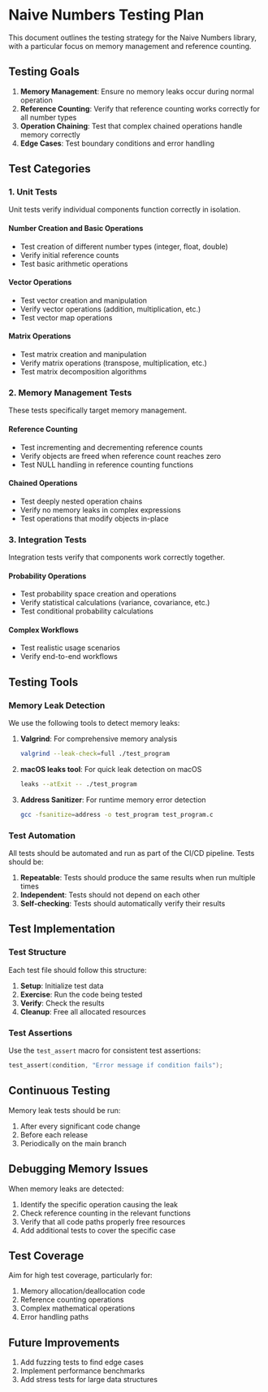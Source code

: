 # Naive Numbers Testing Plan

This document outlines the testing strategy for the Naive Numbers library, with a particular focus on memory management and reference counting.

## Testing Goals

1. **Memory Management**: Ensure no memory leaks occur during normal operation
2. **Reference Counting**: Verify that reference counting works correctly for all number types
3. **Operation Chaining**: Test that complex chained operations handle memory correctly
4. **Edge Cases**: Test boundary conditions and error handling

## Test Categories

### 1. Unit Tests

Unit tests verify individual components function correctly in isolation.

#### Number Creation and Basic Operations
- Test creation of different number types (integer, float, double)
- Verify initial reference counts
- Test basic arithmetic operations

#### Vector Operations
- Test vector creation and manipulation
- Verify vector operations (addition, multiplication, etc.)
- Test vector map operations

#### Matrix Operations
- Test matrix creation and manipulation
- Verify matrix operations (transpose, multiplication, etc.)
- Test matrix decomposition algorithms

### 2. Memory Management Tests

These tests specifically target memory management.

#### Reference Counting
- Test incrementing and decrementing reference counts
- Verify objects are freed when reference count reaches zero
- Test NULL handling in reference counting functions

#### Chained Operations
- Test deeply nested operation chains
- Verify no memory leaks in complex expressions
- Test operations that modify objects in-place

### 3. Integration Tests

Integration tests verify that components work correctly together.

#### Probability Operations
- Test probability space creation and operations
- Verify statistical calculations (variance, covariance, etc.)
- Test conditional probability calculations

#### Complex Workflows
- Test realistic usage scenarios
- Verify end-to-end workflows

## Testing Tools

### Memory Leak Detection

We use the following tools to detect memory leaks:

1. **Valgrind**: For comprehensive memory analysis
   ```bash
   valgrind --leak-check=full ./test_program
   ```

2. **macOS leaks tool**: For quick leak detection on macOS
   ```bash
   leaks --atExit -- ./test_program
   ```

3. **Address Sanitizer**: For runtime memory error detection
   ```bash
   gcc -fsanitize=address -o test_program test_program.c
   ```

### Test Automation

All tests should be automated and run as part of the CI/CD pipeline. Tests should be:

1. **Repeatable**: Tests should produce the same results when run multiple times
2. **Independent**: Tests should not depend on each other
3. **Self-checking**: Tests should automatically verify their results

## Test Implementation

### Test Structure

Each test file should follow this structure:

1. **Setup**: Initialize test data
2. **Exercise**: Run the code being tested
3. **Verify**: Check the results
4. **Cleanup**: Free all allocated resources

### Test Assertions

Use the `test_assert` macro for consistent test assertions:

```c
test_assert(condition, "Error message if condition fails");
```

## Continuous Testing

Memory leak tests should be run:

1. After every significant code change
2. Before each release
3. Periodically on the main branch

## Debugging Memory Issues

When memory leaks are detected:

1. Identify the specific operation causing the leak
2. Check reference counting in the relevant functions
3. Verify that all code paths properly free resources
4. Add additional tests to cover the specific case

## Test Coverage

Aim for high test coverage, particularly for:

1. Memory allocation/deallocation code
2. Reference counting operations
3. Complex mathematical operations
4. Error handling paths

## Future Improvements

1. Add fuzzing tests to find edge cases
2. Implement performance benchmarks
3. Add stress tests for large data structures

